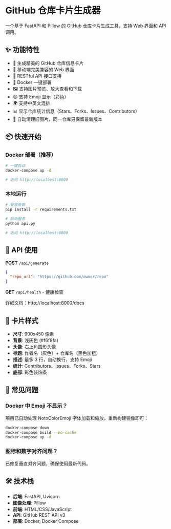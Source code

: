 # GitHub 仓库卡片生成器

一个基于 FastAPI 和 Pillow 的 GitHub 仓库卡片生成工具，支持 Web 界面和 API 调用。

## ✨ 功能特性

- 🎨 生成精美的 GitHub 仓库信息卡片
- 📱 移动端完美兼容的 Web 界面
- 🚀 RESTful API 接口支持
- 🐳 Docker 一键部署
- 🖼️ 支持图片预览、放大查看和下载
- 😊 支持 Emoji 显示（彩色）
- 🌍 支持中英文混排
- 📊 显示仓库统计信息（Stars、Forks、Issues、Contributors）
- 🔄 自动清理旧图片，同一仓库只保留最新版本

## 📦 快速开始

### Docker 部署（推荐）

```bash
# 一键启动
docker-compose up -d

# 访问 http://localhost:8000
```

### 本地运行

```bash
# 安装依赖
pip install -r requirements.txt

# 启动服务
python api.py

# 访问 http://localhost:8000
```

## 🔌 API 使用

**POST** `/api/generate`

```json
{
  "repo_url": "https://github.com/owner/repo"
}
```

**GET** `/api/health` - 健康检查

详细文档：http://localhost:8000/docs

## 🎨 卡片样式

- **尺寸**: 900x450 像素
- **背景**: 浅灰色 (#f6f8fa)
- **头像**: 右上角圆形头像
- **标题**: 作者名（灰色）+ 仓库名（黑色加粗）
- **描述**: 最多 3 行，自动换行，支持 Emoji
- **统计**: Contributors、Issues、Forks、Stars
- **底部**: 彩色装饰条

## 🐛 常见问题

### Docker 中 Emoji 不显示？

项目已自动处理 NotoColorEmoji 字体加载和缩放，重新构建镜像即可：

```bash
docker-compose down
docker-compose build --no-cache
docker-compose up -d
```

### 图标和数字对齐问题？

已修复垂直对齐问题，确保使用最新代码。

## 🛠️ 技术栈

- **后端**: FastAPI, Uvicorn
- **图像处理**: Pillow
- **前端**: HTML/CSS/JavaScript
- **API**: GitHub REST API v3
- **部署**: Docker, Docker Compose
